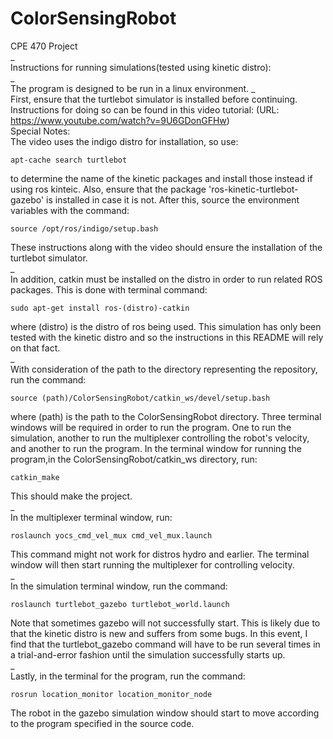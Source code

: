 # ColorSensingRobot
CPE 470 Project  
_  
Instructions for running simulations(tested using kinetic distro):  
_  
The program is designed to be run in a linux environment.
_  
First, ensure that the turtlebot simulator is installed before continuing. 
Instructions for doing so can be found in this video tutorial: 
(URL: https://www.youtube.com/watch?v=9U6GDonGFHw)  
Special Notes:  
The video uses the indigo distro for installation, so use:
```  
apt-cache search turtlebot
```  
to determine the name of the kinetic packages and install those instead if using
ros kinteic. Also, ensure that the package 'ros-kinetic-turtlebot-gazebo' 
is installed in case it is not. After this, source the environment variables with
the command:
```  
source /opt/ros/indigo/setup.bash
```  
These instructions along with the video should ensure the installation of the turtlebot
simulator.  
_  
In addition, catkin must be installed on the distro in 
order to run related ROS packages. This is done with terminal command:  
```  
sudo apt-get install ros-(distro)-catkin  
```  
where (distro) is the distro of ros being used. This simulation has only been
tested with the kinetic distro and so the instructions in this README will rely
on that fact.  
_  
With consideration of the path to the directory representing the repository, run
the command:  
```  
source (path)/ColorSensingRobot/catkin_ws/devel/setup.bash  
```  
where (path) is the path to the ColorSensingRobot directory. Three terminal 
windows will be required in order to run the program. One to run the simulation,
 another to run the multiplexer controlling the robot's velocity, and another to
run the program. In the terminal window for running the program,in the 
ColorSensingRobot/catkin_ws directory, run:  
```  
catkin_make  
```  
This should make the project.  
_  
In the multiplexer terminal window, run:  
```  
roslaunch yocs_cmd_vel_mux cmd_vel_mux.launch  
```  
This command might not work for distros hydro and earlier. The terminal window
will then start running the multiplexer for controlling velocity.  
_  
In the simulation terminal window, run the command:
```  
roslaunch turtlebot_gazebo turtlebot_world.launch  
```  
Note that sometimes gazebo will not successfully start. This is likely due to
that the kinetic distro is new and suffers from some bugs. In this event, I find
that the turtlebot_gazebo command will have to be run several times in a
trial-and-error fashion until the simulation successfully starts up.  
_  
Lastly, in the terminal for the program, run the command:
```  
rosrun location_monitor location_monitor_node  
```  
The robot in the gazebo simulation window should start to move according to the
program specified in the source code.

